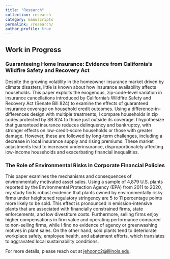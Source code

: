 ```yaml
---
title: "Research"
collection: research
category: manuscripts
permalink: /research/
author_profile: true
---
```


## Work in Progress

### Guaranteeing Home Insurance: Evidence from California’s Wildfire Safety and Recovery Act
Despite the growing volatility in the homeowner insurance market driven by climate disasters, little is known about how insurance availability affects households. This paper exploits the exogenous, zip-code-level variation in insurance cancellations introduced by California’s Wildfire Safety and Recovery Act (Senate Bill 824) to examine the effects of guaranteed insurance coverage on household credit outcomes. Using a difference-in-differences design with multiple treatments, I compare households in zip codes protected by SB 824 to those just outside its coverage. I hypothesize that guaranteed insurance reduces delinquency and bankruptcy, with stronger effects on low-credit-score households or those with greater damage. However, these are followed by long-term challenges, including a decrease in local insurance supply and rising premiums. These market adjustments lead to increased underinsurance, disproportionately affecting low-income households and exacerbating financial inequalities. 

### The Role of Environmental Risks in Corporate Financial Policies
This paper examines the mechanisms and consequences of environmentally motivated asset sales. Using a sample of 4,879 U.S. plants reported by the Environmental Protection Agency (EPA) from 2011 to 2020, my study finds robust evidence that plants owned by environmentally risky firms under heightened regulatory stringency are 5 to 11 percentage points more likely to be sold. This effect is pronounced in emission-intensive plants that are associated with financially constrained firms, state enforcements, and low divestiture costs. Furthermore, selling firms enjoy higher compensations in firm value and operating performance compared to non-selling firms, while I find no evidence of agency or greenwashing motives in plant sales. On the other hand, sold plants tend to deteriorate workplace safety, employee health, and abatement efforts, which translates to aggravated local sustainability conditions.

For more details, please reach out at [jehoonc2@illinois.edu](mailto:jehoonc2@illinois.edu).
